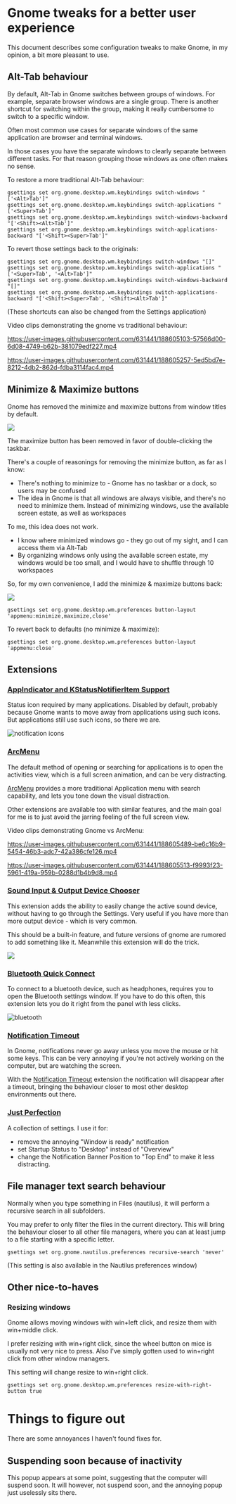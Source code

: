 # Gnome tweaks for a better user experience

This document describes some configuration tweaks to make Gnome, in my opinion,
a bit more pleasant to use.

## Alt-Tab behaviour

By default, Alt-Tab in Gnome switches between groups of windows. For example,
separate browser windows are a single group. There is another shortcut for
switching within the group, making it really cumbersome to switch to a specific
window.

Often most common use cases for separate windows of the same application are
browser and terminal windows.

In those cases you have the separate windows to clearly separate between
different tasks. For that reason grouping those windows as one often makes no
sense.

To restore a more traditional Alt-Tab behaviour:

```
gsettings set org.gnome.desktop.wm.keybindings switch-windows "['<Alt>Tab']"
gsettings set org.gnome.desktop.wm.keybindings switch-applications "['<Super>Tab']"
gsettings set org.gnome.desktop.wm.keybindings switch-windows-backward "['<Shift><Alt>Tab']"
gsettings set org.gnome.desktop.wm.keybindings switch-applications-backward "['<Shift><Super>Tab']"
```

To revert those settings back to the originals:
```
gsettings set org.gnome.desktop.wm.keybindings switch-windows "[]"
gsettings set org.gnome.desktop.wm.keybindings switch-applications "['<Super>Tab', '<Alt>Tab']"
gsettings set org.gnome.desktop.wm.keybindings switch-windows-backward "[]"
gsettings set org.gnome.desktop.wm.keybindings switch-applications-backward "['<Shift><Super>Tab', '<Shift><Alt>Tab']"
```

(These shortcuts can also be changed from the Settings application)

Video clips demonstrating the gnome vs traditional behaviour:

https://user-images.githubusercontent.com/631441/188605103-57566d00-6d08-4749-b62b-381079edf227.mp4

https://user-images.githubusercontent.com/631441/188605257-5ed5bd7e-8212-4db2-862d-fdba3114fac4.mp4

## Minimize & Maximize buttons

Gnome has removed the minimize and maximize buttons from window titles by default.

![](./images/without-buttons.png)

The maximize button has been removed in favor of double-clicking the taskbar.

There's a couple of reasonings for removing the minimize button, as far as I know:
* There's nothing to minimize to - Gnome has no taskbar or a dock, so users may be confused
* The idea in Gnome is that all windows are always visible, and there's no need to minimize them. Instead of minimizing windows, use the available screen estate, as well as workspaces

To me, this idea does not work.

* I know where minimized windows go - they go out of my sight, and I can access them via Alt-Tab
* By organizing windows only using the available screen estate, my windows would be too small, and I would have to shuffle through 10 workspaces

So, for my own convenience, I add the minimize & maximize buttons back:

![](./images/with-buttons.png)

```
gsettings set org.gnome.desktop.wm.preferences button-layout 'appmenu:minimize,maximize,close'
```

To revert back to defaults (no minimize & maximize):

```
gsettings set org.gnome.desktop.wm.preferences button-layout 'appmenu:close'
```

## Extensions

### [AppIndicator and KStatusNotifierItem Support](https://extensions.gnome.org/extension/615/appindicator-support/)

Status icon required by many applications. Disabled by default, probably
because Gnome wants to move away from applications using such icons. But
applications still use such icons, so there we are.

![notification icons](./images/notification-icons.png)

### [ArcMenu](https://extensions.gnome.org/extension/3628/arcmenu/)

The default method of opening or searching for applications is to open the
activities view, which is a full screen animation, and can be very
distracting.

[ArcMenu](https://extensions.gnome.org/extension/3628/arcmenu/) provides a more
traditional Application menu with search capability, and lets you tone down the
visual distraction.

Other extensions are available too with similar features, and the main goal for
me is to just avoid the jarring feeling of the full screen view.

Video clips demonstrating Gnome vs ArcMenu:

https://user-images.githubusercontent.com/631441/188605489-be6c16b9-5454-46b3-adc7-42a386cfe126.mp4

https://user-images.githubusercontent.com/631441/188605513-f9993f23-5961-419a-959b-0288d1b4b9d8.mp4

### [Sound Input & Output Device Chooser](https://extensions.gnome.org/extension/906/sound-output-device-chooser/)

This extension adds the ability to easily change the active sound device, without having to go through the Settings. Very useful
if you have more than more output device - which is very common.

This should be a built-in feature, and future versions of gnome are rumored to
add something like it. Meanwhile this extension will do the trick.

![](./images/sound-device-chooser.png)

### [Bluetooth Quick Connect](https://extensions.gnome.org/extension/1401/bluetooth-quick-connect/)

To connect to a bluetooth device, such as headphones, requires you to open the
Bluetooth settings window. If you have to do this often, this extension lets
you do it right from the panel with less clicks.

![bluetooth](./images/bluetooth.png)

### [Notification Timeout](https://extensions.gnome.org/extension/3795/notification-timeout/)

In Gnome, notifications never go away unless you move the mouse or hit some
keys. This can be very annoying if you're not actively working on the computer,
but are watching the screen.

With the [Notification
Timeout](https://extensions.gnome.org/extension/3795/notification-timeout/)
extension the notification will disappear after a timeout, bringing the
behaviour closer to most other desktop environments out there.

### [Just Perfection](https://extensions.gnome.org/extension/3843/just-perfection/)

A collection of settings. I use it for:
* remove the annoying "Window is ready" notification
* set Startup Status to "Desktop" instead of "Overview"
* change the Notification Banner Position to "Top End" to make it less distracting.

## File manager text search behaviour

Normally when you type something in Files (nautilus), it will perform a
recursive search in all subfolders.

You may prefer to only filter the files in the current directory. This will
bring the behaviour closer to all other file managers, where you can at least
jump to a file starting with a specific letter.

```
gsettings set org.gnome.nautilus.preferences recursive-search 'never'
```

(This setting is also available in the Nautilus preferences window)

## Other nice-to-haves

### Resizing windows

Gnome allows moving windows with win+left click, and resize them with
win+middle click.

I prefer resizing with win+right click, since the wheel
button on mice is usually not very nice to press. Also I've simply gotten used
to win+right click from other window managers.

This setting will change resize to win+right click.

```
gsettings set org.gnome.desktop.wm.preferences resize-with-right-button true
```

# Things to figure out

There are some annoyances I haven't found fixes for.

## Suspending soon because of inactivity

This popup appears at some point, suggesting that the computer will suspend
soon. It will however, not suspend soon, and the annoying popup just uselessly
sits there.